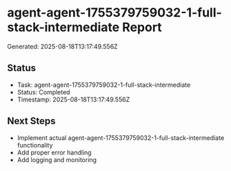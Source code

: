 # agent-agent-1755379759032-1-full-stack-intermediate Report

Generated: 2025-08-18T13:17:49.556Z

## Status
- Task: agent-agent-1755379759032-1-full-stack-intermediate
- Status: Completed
- Timestamp: 2025-08-18T13:17:49.556Z

## Next Steps
- Implement actual agent-agent-1755379759032-1-full-stack-intermediate functionality
- Add proper error handling
- Add logging and monitoring
